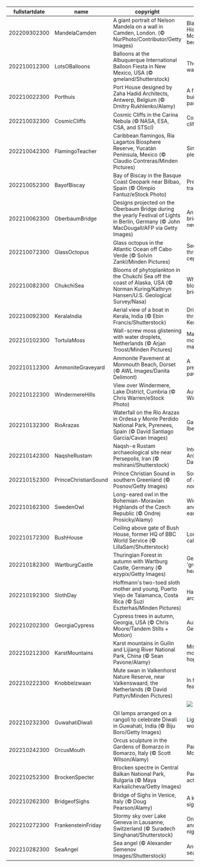 |fullstartdate|name|copyright|title|image|
|--|--|--|--|--|
202209302300|MandelaCamden|A giant portrait of Nelson Mandela on a wall in Camden, London. (© NurPhoto/Contributor/Getty Images)|Black History Month begins|![](/en-GB/2022/10/202209302300MandelaCamden.jpg)|
202210012300|LotsOBalloons|Balloons at the Albuquerque International Balloon Fiesta in New Mexico, USA (© gmeland/Shutterstock)|The oldest way to fly|![](/en-GB/2022/10/202210012300LotsOBalloons.jpg)|
202210022300|Porthuis|Port House designed by Zaha Hadid Architects, Antwerp, Belgium (© Dmitry Rukhlenko/Alamy)|A future built on the past|![](/en-GB/2022/10/202210022300Porthuis.jpg)|
202210032300|CosmicCliffs|Cosmic Cliffs in the Carina Nebula (© NASA, ESA, CSA, and STScI)|Cosmic cliffs|![](/en-GB/2022/10/202210032300CosmicCliffs.jpg)|
202210042300|FlamingoTeacher|Caribbean flamingos, Ría Lagartos Biosphere Reserve, Yucatán Peninsula, Mexico (© Claudio Contreras/Minden Pictures)|Single file, please!|![](/en-GB/2022/10/202210042300FlamingoTeacher.jpg)|
202210052300|BayofBiscay|Bay of Biscay in the Basque Coast Geopark near Bilbao, Spain (© Olimpio Fantuz/eStock Photo)|Prehistoric trails|![](/en-GB/2022/10/202210052300BayofBiscay.jpg)|
202210062300|OberbaumBridge|Designs projected on the Oberbaum Bridge during the yearly Festival of Lights in Berlin, Germany (© John MacDougall/AFP via Getty Images)|An old bridge in a new light|![](/en-GB/2022/10/202210062300OberbaumBridge.jpg)|
202210072300|GlassOctopus|Glass octopus in the Atlantic Ocean off Cabo Verde (© Solvin Zankl/Minden Pictures)|See-through cephalopod|![](/en-GB/2022/10/202210072300GlassOctopus.jpg)|
202210082300|ChukchiSea|Blooms of phytoplankton in the Chukchi Sea off the coast of Alaska, USA (© Norman Kuring/Kathryn Hansen/U.S. Geological Survey/Nasa)|What's blooming so brightly?|![](/en-GB/2022/10/202210082300ChukchiSea.jpg)|
202210092300|KeralaIndia|Aerial view of a boat in Kerala, India (© Ebin Francis/Shutterstock)|Drifting through Kerala|![](/en-GB/2022/10/202210092300KeralaIndia.jpg)|
202210102300|TortulaMoss|Wall-screw moss glistening with water droplets, Netherlands (© Arjan Troost/Minden Pictures)|Magnificent moss, magnified|![](/en-GB/2022/10/202210102300TortulaMoss.jpg)|
202210112300|AmmoniteGraveyard|Ammonite Pavement at Monmouth Beach, Dorset (© AWL Images/Danita Delimont)|A prehistoric pavement|![](/en-GB/2022/10/202210112300AmmoniteGraveyard.jpg)|
202210122300|WindermereHills|View over Windermere, Lake District, Cumbria (© Chris Warren/eStock Photo)|Autumn on Windermere|![](/en-GB/2022/10/202210122300WindermereHills.jpg)|
202210132300|RioArazas|Waterfall on the Rio Arazas in Ordesa y Monte Perdido National Park, Pyrenees, Spain (© David Santiago Garcia/Cavan Images)|Gateway to Iberia|![](/en-GB/2022/10/202210132300RioArazas.jpg)|
202210142300|NaqsheRustam|Naqsh-e Rustam archaeological site near Persepolis, Iran (© mshirani/Shutterstock)|International Archaeology Day|![](/en-GB/2022/10/202210142300NaqsheRustam.jpg)|
202210152300|PrinceChristianSound|Prince Christian Sound in southern Greenland (© Posnov/Getty Images)|Southern tip of a northern isle|![](/en-GB/2022/10/202210152300PrinceChristianSound.jpg)|
202210162300|SwedenOwl|Long-eared owl in the Bohemian-Moravian Highlands of the Czech Republic (© Ondrej Prosicky/Alamy)|Widespread and long-eared|![](/en-GB/2022/10/202210162300SwedenOwl.jpg)|
202210172300|BushHouse|Ceiling above gate of Bush House, former HQ of BBC World Service (© LillaSam/Shutterstock)|London calling|![](/en-GB/2022/10/202210172300BushHouse.jpg)|
202210182300|WartburgCastle|Thuringian Forest in autumn with Wartburg Castle, Germany (© ezypix/Getty Images)|Germany's 'green heart'|![](/en-GB/2022/10/202210182300WartburgCastle.jpg)|
202210192300|SlothDay|Hoffmann's two-toed sloth mother and young, Puerto Viejo de Talamanca, Costa Rica (© Suzi Eszterhas/Minden Pictures)|Hangin' around|![](/en-GB/2022/10/202210192300SlothDay.jpg)|
202210202300|GeorgiaCypress|Cypress trees in autumn, Georgia, USA (© Chris Moore/Tandem Stills + Motion)|Autumn in Georgia|![](/en-GB/2022/10/202210202300GeorgiaCypress.jpg)|
202210212300|KarstMountains|Karst mountains in Guilin and Lijiang River National Park, China (© Sean Pavone/Alamy)|Misty mountain hop|![](/en-GB/2022/10/202210212300KarstMountains.jpg)|
202210222300|Knobbelzwaan|Mute swan in Valkenhorst Nature Reserve, near Valkenswaard, the Netherlands (© David Pattyn/Minden Pictures)|In fine feather|![](/en-GB/2022/10/202210222300Knobbelzwaan.jpg)|
||||![](/en-GB/2022/10/.jpg)|
202210232300|GuwahatiDiwali|Oil lamps arranged on a rangoli to celebrate Diwali in Guwahati, India (© Biju Boro/Getty Images)|Lighting the world|![](/en-GB/2022/10/202210232300GuwahatiDiwali.jpg)|
202210242300|OrcusMouth|Orcus sculpture in the Gardens of Bomarzo in Bomarzo, Italy (© Scott Wilson/Alamy)|Park of the Monsters|![](/en-GB/2022/10/202210242300OrcusMouth.jpg)|
202210252300|BrockenSpecter|Brocken spectre in Central Balkan National Park, Bulgaria (© Maya Karkalicheva/Getty Images)|Paranormal activity?|![](/en-GB/2022/10/202210252300BrockenSpecter.jpg)|
202210262300|BridgeofSighs|Bridge of Sighs in Venice, Italy (© Doug Pearson/Alamy)|A kiss and a sigh|![](/en-GB/2022/10/202210262300BridgeofSighs.jpg)|
202210272300|FrankensteinFriday|Stormy sky over Lake Geneva in Lausanne, Switzerland (© Suradech Singhanat/Shutterstock)|On a dark and stormy night...|![](/en-GB/2022/10/202210272300FrankensteinFriday.jpg)|
202210282300|SeaAngel|Sea angel (© Alexander Semenov Images/Shutterstock)|Angel of the sea|![](/en-GB/2022/10/202210282300SeaAngel.jpg)|
